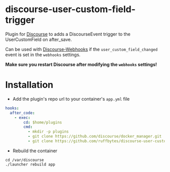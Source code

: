 discourse-user-custom-field-trigger
=======================

Plugin for [Discourse](http://discourse.org) to adds a DiscourseEvent trigger to the UserCustomField on after_save.

Can be used with [Discourse-Webhooks](https://github.com/rcfox/Discourse-Webhooks) if the `user_custom_field_changed` event is set in the `webhooks` settings.

**Make sure you restart Discourse after modifying the `webhooks` settings!**

Installation
============

* Add the plugin's repo url to your container's `app.yml` file

```yml
hooks:
  after_code:
    - exec:
        cd: $home/plugins
        cmd:
          - mkdir -p plugins
          - git clone https://github.com/discourse/docker_manager.git
          - git clone https://github.com/ruffbytes/discourse-user-custom-field-trigger.git
```

* Rebuild the container

```
cd /var/discourse
./launcher rebuild app
```
